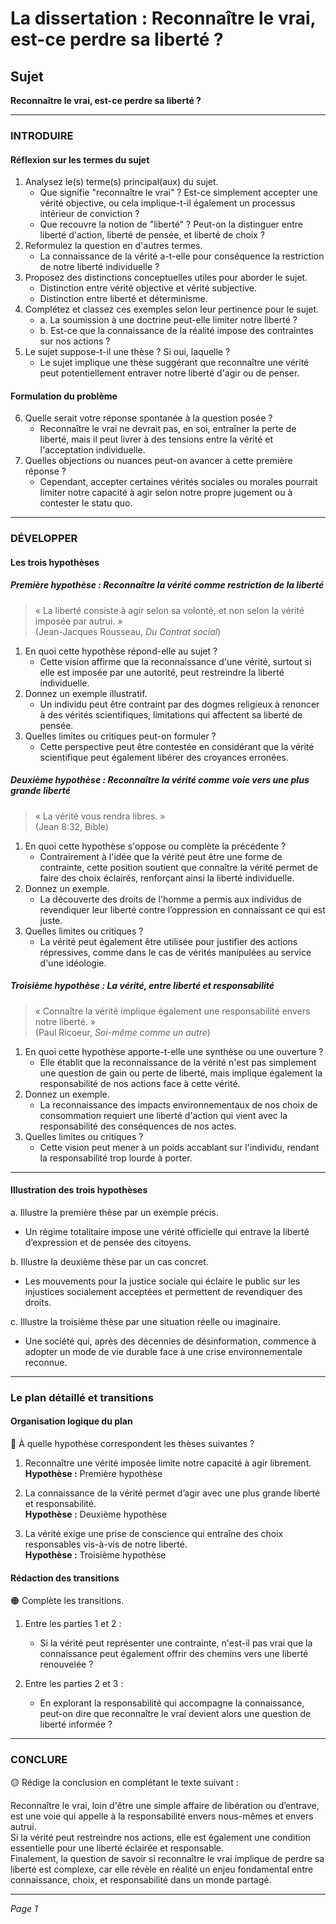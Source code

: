 # La dissertation : Reconnaître le vrai, est-ce perdre sa liberté ?

## Sujet
**Reconnaître le vrai, est-ce perdre sa liberté ?**

---

### INTRODUIRE

#### Réflexion sur les termes du sujet

1. Analysez le(s) terme(s) principal(aux) du sujet.
   - Que signifie "reconnaître le vrai" ? Est-ce simplement accepter une vérité objective, ou cela implique-t-il également un processus intérieur de conviction ?
   - Que recouvre la notion de "liberté" ? Peut-on la distinguer entre liberté d'action, liberté de pensée, et liberté de choix ?
2. Reformulez la question en d'autres termes.
   - La connaissance de la vérité a-t-elle pour conséquence la restriction de notre liberté individuelle ?
3. Proposez des distinctions conceptuelles utiles pour aborder le sujet.
   - Distinction entre vérité objective et vérité subjective.
   - Distinction entre liberté et déterminisme.
4. Complétez et classez ces exemples selon leur pertinence pour le sujet.
   - a. La soumission à une doctrine peut-elle limiter notre liberté ?
   - b. Est-ce que la connaissance de la réalité impose des contraintes sur nos actions ?
5. Le sujet suppose-t-il une thèse ? Si oui, laquelle ?
   - Le sujet implique une thèse suggérant que reconnaître une vérité peut potentiellement entraver notre liberté d'agir ou de penser.

#### Formulation du problème

6. Quelle serait votre réponse spontanée à la question posée ?
   - Reconnaître le vrai ne devrait pas, en soi, entraîner la perte de liberté, mais il peut livrer à des tensions entre la vérité et l'acceptation individuelle.
7. Quelles objections ou nuances peut-on avancer à cette première réponse ?
   - Cependant, accepter certaines vérités sociales ou morales pourrait limiter notre capacité à agir selon notre propre jugement ou à contester le statu quo.

---

### DÉVELOPPER

#### Les trois hypothèses

##### Première hypothèse : Reconnaître la vérité comme restriction de la liberté

> « La liberté consiste à agir selon sa volonté, et non selon la vérité imposée par autrui. »  
> (Jean-Jacques Rousseau, *Du Contrat social*)

1. En quoi cette hypothèse répond-elle au sujet ?
   - Cette vision affirme que la reconnaissance d'une vérité, surtout si elle est imposée par une autorité, peut restreindre la liberté individuelle.
2. Donnez un exemple illustratif.
   - Un individu peut être contraint par des dogmes religieux à renoncer à des vérités scientifiques, limitations qui affectent sa liberté de pensée.
3. Quelles limites ou critiques peut-on formuler ?
   - Cette perspective peut être contestée en considérant que la vérité scientifique peut également libérer des croyances erronées.

##### Deuxième hypothèse : Reconnaître la vérité comme voie vers une plus grande liberté

> « La vérité vous rendra libres. »  
> (Jean 8:32, Bible)

1. En quoi cette hypothèse s'oppose ou complète la précédente ?
   - Contrairement à l'idée que la vérité peut être une forme de contrainte, cette position soutient que connaître la vérité permet de faire des choix éclairés, renforçant ainsi la liberté individuelle.
2. Donnez un exemple.
   - La découverte des droits de l'homme a permis aux individus de revendiquer leur liberté contre l’oppression en connaissant ce qui est juste.
3. Quelles limites ou critiques ?
   - La vérité peut également être utilisée pour justifier des actions répressives, comme dans le cas de vérités manipulées au service d'une idéologie.

##### Troisième hypothèse : La vérité, entre liberté et responsabilité

> « Connaître la vérité implique également une responsabilité envers notre liberté. »  
> (Paul Ricoeur, *Soi-même comme un autre*)

1. En quoi cette hypothèse apporte-t-elle une synthèse ou une ouverture ?
   - Elle établit que la reconnaissance de la vérité n'est pas simplement une question de gain ou perte de liberté, mais implique également la responsabilité de nos actions face à cette vérité.
2. Donnez un exemple.
   - La reconnaissance des impacts environnementaux de nos choix de consommation requiert une liberté d'action qui vient avec la responsabilité des conséquences de nos actes.
3. Quelles limites ou critiques ?
   - Cette vision peut mener à un poids accablant sur l'individu, rendant la responsabilité trop lourde à porter.

---

#### Illustration des trois hypothèses

a. Illustre la première thèse par un exemple précis.
   - Un régime totalitaire impose une vérité officielle qui entrave la liberté d’expression et de pensée des citoyens.

b. Illustre la deuxième thèse par un cas concret.
   - Les mouvements pour la justice sociale qui éclaire le public sur les injustices socialement acceptées et permettent de revendiquer des droits.

c. Illustre la troisième thèse par une situation réelle ou imaginaire.
   - Une société qui, après des décennies de désinformation, commence à adopter un mode de vie durable face à une crise environnementale reconnue.

---

### Le plan détaillé et transitions

#### Organisation logique du plan

🔴 À quelle hypothèse correspondent les thèses suivantes ?

1. Reconnaître une vérité imposée limite notre capacité à agir librement.  
   **Hypothèse :** Première hypothèse

2. La connaissance de la vérité permet d’agir avec une plus grande liberté et responsabilité.  
   **Hypothèse :** Deuxième hypothèse

3. La vérité exige une prise de conscience qui entraîne des choix responsables vis-à-vis de notre liberté.  
   **Hypothèse :** Troisième hypothèse

#### Rédaction des transitions

🟠 Complète les transitions.

1. Entre les parties 1 et 2 :  
   - Si la vérité peut représenter une contrainte, n'est-il pas vrai que la connaissance peut également offrir des chemins vers une liberté renouvelée ?

2. Entre les parties 2 et 3 :  
   - En explorant la responsabilité qui accompagne la connaissance, peut-on dire que reconnaître le vrai devient alors une question de liberté informée ?

---

### CONCLURE

🟡 Rédige la conclusion en complétant le texte suivant :

Reconnaître le vrai, loin d'être une simple affaire de libération ou d’entrave, est une voie qui appelle à la responsabilité envers nous-mêmes et envers autrui.  
Si la vérité peut restreindre nos actions, elle est également une condition essentielle pour une liberté éclairée et responsable.  
Finalement, la question de savoir si reconnaître le vrai implique de perdre sa liberté est complexe, car elle révèle en réalité un enjeu fondamental entre connaissance, choix, et responsabilité dans un monde partagé. 

--- 

*Page 1*